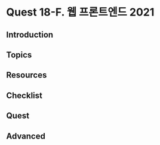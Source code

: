 # Quest 18-F. 웹 프론트엔드 2021

## Introduction
## Topics
## Resources
## Checklist
## Quest
## Advanced
